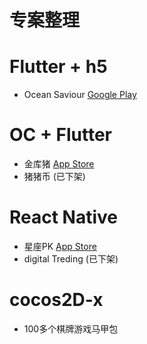 # 专案整理

# Flutter + h5
  * Ocean Saviour
    [Google Play](https://play.google.com/store/apps/details?id=com.candy.oceansaviour)
   

# OC + Flutter 
  * 金库猪
    [App Store](https://apps.apple.com/ph/app/gold-pig/id1550751182)
  * 猪猪币 (已下架)

# React Native
  * 星座PK
    [App Store](https://apps.apple.com/ph/app/star-sign/id1388281109)
  * digital Treding (已下架)

# cocos2D-x 
  * 100多个棋牌游戏马甲包
